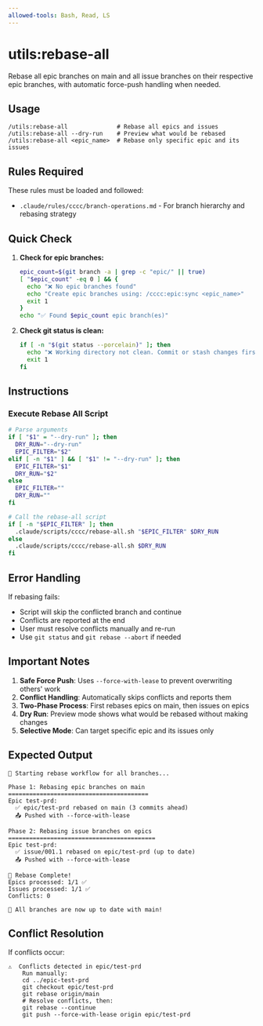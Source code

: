```yaml
---
allowed-tools: Bash, Read, LS
---
```


# utils:rebase-all

Rebase all epic branches on main and all issue branches on their respective epic branches, with automatic force-push handling when needed.

## Usage
```
/utils:rebase-all              # Rebase all epics and issues
/utils:rebase-all --dry-run    # Preview what would be rebased
/utils:rebase-all <epic_name>  # Rebase only specific epic and its issues
```

## Rules Required

These rules must be loaded and followed:
- `.claude/rules/cccc/branch-operations.md` - For branch hierarchy and rebasing strategy

## Quick Check

1. **Check for epic branches:**
   ```bash
   epic_count=$(git branch -a | grep -c "epic/" || true)
   [ "$epic_count" -eq 0 ] && {
     echo "❌ No epic branches found"
     echo "Create epic branches using: /cccc:epic:sync <epic_name>"
     exit 1
   }
   echo "✅ Found $epic_count epic branch(es)"
   ```

2. **Check git status is clean:**
   ```bash
   if [ -n "$(git status --porcelain)" ]; then
     echo "❌ Working directory not clean. Commit or stash changes first."
     exit 1
   fi
   ```

## Instructions

### Execute Rebase All Script
```bash
# Parse arguments
if [ "$1" = "--dry-run" ]; then
  DRY_RUN="--dry-run"
  EPIC_FILTER="$2"
elif [ -n "$1" ] && [ "$1" != "--dry-run" ]; then
  EPIC_FILTER="$1" 
  DRY_RUN="$2"
else
  EPIC_FILTER=""
  DRY_RUN=""
fi

# Call the rebase-all script
if [ -n "$EPIC_FILTER" ]; then
  .claude/scripts/cccc/rebase-all.sh "$EPIC_FILTER" $DRY_RUN
else
  .claude/scripts/cccc/rebase-all.sh $DRY_RUN
fi
```

## Error Handling

If rebasing fails:
- Script will skip the conflicted branch and continue
- Conflicts are reported at the end
- User must resolve conflicts manually and re-run
- Use `git status` and `git rebase --abort` if needed

## Important Notes

1. **Safe Force Push**: Uses `--force-with-lease` to prevent overwriting others' work
2. **Conflict Handling**: Automatically skips conflicts and reports them
3. **Two-Phase Process**: First rebases epics on main, then issues on epics
4. **Dry Run**: Preview mode shows what would be rebased without making changes
5. **Selective Mode**: Can target specific epic and its issues only

## Expected Output

```
🔄 Starting rebase workflow for all branches...

Phase 1: Rebasing epic branches on main
========================================
Epic test-prd:
  ✅ epic/test-prd rebased on main (3 commits ahead)
  📤 Pushed with --force-with-lease

Phase 2: Rebasing issue branches on epics  
==========================================
Epic test-prd:
  ✅ issue/001.1 rebased on epic/test-prd (up to date)
  📤 Pushed with --force-with-lease

🎉 Rebase Complete!
Epics processed: 1/1 ✅
Issues processed: 1/1 ✅
Conflicts: 0

🔗 All branches are now up to date with main!
```

## Conflict Resolution

If conflicts occur:
```
⚠️  Conflicts detected in epic/test-prd
    Run manually:
    cd ../epic-test-prd
    git checkout epic/test-prd
    git rebase origin/main
    # Resolve conflicts, then:
    git rebase --continue
    git push --force-with-lease origin epic/test-prd
```